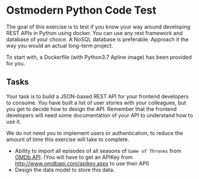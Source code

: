 # Ostmodern Python Code Test

The goal of this exercise is to test if you know your way around developing 
REST APIs in Python using docker. You can use any rest framework and database 
of your choice. A NoSQL database is preferable. Approach it the way you would an actual long-term project.

To start with, a Dockerfile (with Python3.7 Apline image) has been provided for you.


## Tasks

Your task is to build a JSON-based REST API for your frontend developers to
consume. You have built a list of user stories with your colleagues, but you get
to decide how to design the API. Remember that the frontend developers will need
some documentation of your API to understand how to use it.

We do not need you to implement users or authentication, to reduce the amount of
time this exercise will take to complete. 

* Ability to import all episodes of all seasons of `Game of Thrones` from [OMDb API](http://www.omdbapi.com/).
(You will have to get an APIKey from http://www.omdbapi.com/apikey.aspx to use their API)
* Design the data model to store this data.
